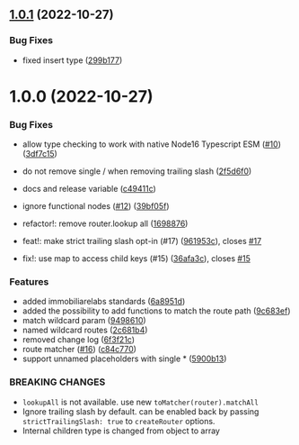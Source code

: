 ## [1.0.1](https://github.com/immobiliare/radix3/compare/v1.0.0...v1.0.1) (2022-10-27)


### Bug Fixes

* fixed insert type ([299b177](https://github.com/immobiliare/radix3/commit/299b177123ec4f685122a76b9fba55a770f8e2d9))

# 1.0.0 (2022-10-27)


### Bug Fixes

* allow type checking to work with native Node16 Typescript ESM ([#10](https://github.com/immobiliare/radix3/issues/10)) ([3df7c15](https://github.com/immobiliare/radix3/commit/3df7c15504b16f768f374995e1fc2f7fb70730f2))
* do not remove single / when removing trailing slash ([2f5d6f0](https://github.com/immobiliare/radix3/commit/2f5d6f0123dbed0a19d4edf3473ffaa422e3a06c))
* docs and release variable ([c49411c](https://github.com/immobiliare/radix3/commit/c49411ce908368174a03c2d6fc1b1d1e159a51ee))
* ignore functional nodes ([#12](https://github.com/immobiliare/radix3/issues/12)) ([39bf05f](https://github.com/immobiliare/radix3/commit/39bf05f5d30fe833b5a5bcbae0f36e1f0a68659f))


* refactor!: remove router.lookup all ([1698876](https://github.com/immobiliare/radix3/commit/1698876ccf73837cb44cdd5c237d9e55c76fe264))
* feat!: make strict trailing slash opt-in (#17) ([961953c](https://github.com/immobiliare/radix3/commit/961953c086a9f2079663717ab79eebef7fcbc894)), closes [#17](https://github.com/immobiliare/radix3/issues/17)
* fix!: use map to access child keys (#15) ([36afa3c](https://github.com/immobiliare/radix3/commit/36afa3c5fe3249f971c1b8d7f5907958162a6e2d)), closes [#15](https://github.com/immobiliare/radix3/issues/15)


### Features

* added immobiliarelabs standards ([6a8951d](https://github.com/immobiliare/radix3/commit/6a8951dff376dad9adc47252521af2e601a756e9))
* added the possibility to add functions to match the route path ([9c683ef](https://github.com/immobiliare/radix3/commit/9c683efd22696504dced92196d1ab5f0fe5507a1))
* match wildcard param ([9498610](https://github.com/immobiliare/radix3/commit/9498610c18e5f10a3780f9653cb1dca8157c0e21))
* named wildcard routes ([2c681b4](https://github.com/immobiliare/radix3/commit/2c681b41ab787f7f33b910d86253761814e39910))
* removed change log ([6f3f21c](https://github.com/immobiliare/radix3/commit/6f3f21c5a0215558aa626bcb883a827fbd9933c3))
* route matcher ([#16](https://github.com/immobiliare/radix3/issues/16)) ([c84c770](https://github.com/immobiliare/radix3/commit/c84c7701c13fc95f4c36dc878a91aea1fcc61f01))
* support unnamed placeholders with single * ([5900b13](https://github.com/immobiliare/radix3/commit/5900b135ef6a255713356c242455d837fd295751))


### BREAKING CHANGES

* `lookupAll` is not available. use new `toMatcher(router).matchAll`
* Ignore trailing slash by default. can be enabled back by passing `strictTrailingSlash: true` to `createRouter` options.
* Internal children type is changed from object to array
